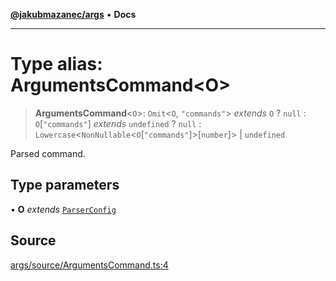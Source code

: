 [**@jakubmazanec/args**](../README.md) • **Docs**

---

# Type alias: ArgumentsCommand\<O\>

> **ArgumentsCommand**\<`O`\>: `Omit`\<`O`, `"commands"`\> _extends_ `O` ? `null` :
> `O`\[`"commands"`\] _extends_ `undefined` ? `null` :
> `Lowercase`\<`NonNullable`\<`O`\[`"commands"`\]\>\[`number`\]\> \| `undefined`

Parsed command.

## Type parameters

• **O** _extends_ [`ParserConfig`](ParserConfig.md)

## Source

[args/source/ArgumentsCommand.ts:4](https://github.com/jakubmazanec/tools/blob/2f8bfe433bf76006231c1e3b5197238029672b8c/packages/args/source/ArgumentsCommand.ts#L4)
